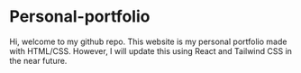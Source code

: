 # Personal-portfolio

Hi, welcome to my github repo. This website is my personal portfolio made with HTML/CSS. However, I will update this using React and Tailwind CSS in the near future.
